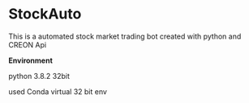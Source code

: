 # StockAuto
 This is a automated stock market trading bot created with python and CREON Api

**Environment**

python 3.8.2 32bit

used Conda virtual 32 bit env
